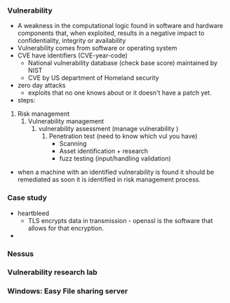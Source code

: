 
### Vulnerability 

- A weakness in the computational logic found in software and hardware components that, when exploited, results in a negative impact to confidentiality, integrity or availability 
- Vulnerability comes from software or operating system 
- CVE have identifiers (CVE-year-code) 
	- National vulnerability database (check base score) maintained by NIST 
	- CVE by US department of Homeland security 
- zero day attacks 
	- exploits that no one knows about or it doesn't have a patch yet. 
- steps: 
 1. Risk management 
	 1. Vulnerability management 
		 1. vulnerability assessment (manage vulnerability )
			 1. Penetration test (need to know which vul you have)
				 - Scanning 
				 - Asset identification + research 
				 - fuzz  testing (input/handling validation)
- when a machine with an identified vulnerability is found it should be remediated as soon it is identified in risk management process. 

  
  
  

### Case study 

- heartbleed  
	- TLS encrypts data in transmission - openssl is the software that allows for that encryption. 
- 




















### Nessus 


### Vulnerability research lab 



### Windows: Easy File sharing server 

